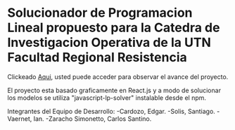 # Solucionador de Programacion Lineal propuesto para la Catedra de Investigacion Operativa de la UTN Facultad Regional Resistencia

Clickeado [Aqui](https://santinozaracho.github.io/optimizer-pl-io), usted puede acceder para observar el avance del proyecto.

El proyecto esta basado graficamente en React.js y a modo de solucionar los modelos se utiliza "javascript-lp-solver" instalable desde el npm.

Integrantes del Equipo de Desarrollo:
-Cardozo, Edgar.
-Solis, Santiago.
-Vaernet, Ian.
-Zaracho Simonetto, Carlos Santino.
